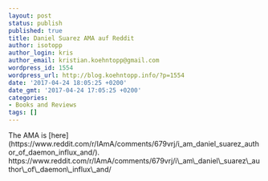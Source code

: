 ```yaml
---
layout: post
status: publish
published: true
title: Daniel Suarez AMA auf Reddit
author: isotopp
author_login: kris
author_email: kristian.koehntopp@gmail.com
wordpress_id: 1554
wordpress_url: http://blog.koehntopp.info/?p=1554
date: '2017-04-24 18:05:25 +0200'
date_gmt: '2017-04-24 17:05:25 +0200'
categories:
- Books and Reviews
tags: []
---
```

<p>The AMA is [here](https://www.reddit.com/r/IAmA/comments/679vrj/i_am_daniel_suarez_author_of_daemon_influx_and/). https://www.reddit.com/r/IAmA/comments/679vrj/i\_am\_daniel\_suarez\_author\_of\_daemon\_influx\_and/ &nbsp;</p>
